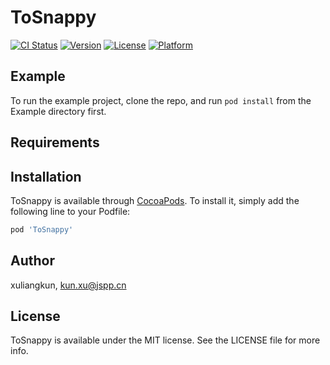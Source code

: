 # ToSnappy

[![CI Status](https://img.shields.io/travis/xuliangkun/ToSnappy.svg?style=flat)](https://travis-ci.org/xuliangkun/ToSnappy)
[![Version](https://img.shields.io/cocoapods/v/ToSnappy.svg?style=flat)](https://cocoapods.org/pods/ToSnappy)
[![License](https://img.shields.io/cocoapods/l/ToSnappy.svg?style=flat)](https://cocoapods.org/pods/ToSnappy)
[![Platform](https://img.shields.io/cocoapods/p/ToSnappy.svg?style=flat)](https://cocoapods.org/pods/ToSnappy)

## Example

To run the example project, clone the repo, and run `pod install` from the Example directory first.

## Requirements

## Installation

ToSnappy is available through [CocoaPods](https://cocoapods.org). To install
it, simply add the following line to your Podfile:

```ruby
pod 'ToSnappy'
```

## Author

xuliangkun, kun.xu@jspp.cn

## License

ToSnappy is available under the MIT license. See the LICENSE file for more info.
